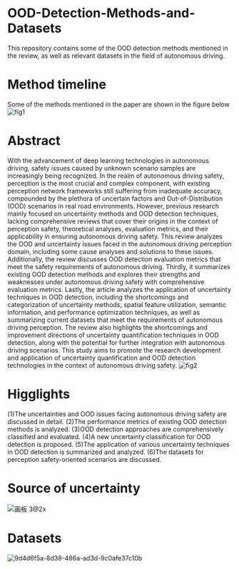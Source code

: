 # OOD-Detection-Methods-and-Datasets
This repository contains some of the OOD detection methods mentioned in the review, as well as relevant datasets in the field of autonomous driving.
# Method timeline
Some of the methods mentioned in the paper are shown in the figure below
![fig1](https://github.com/user-attachments/assets/eca1c88d-3149-4cff-bede-fa34ac0914ff)
# Abstract
With the advancement of deep learning technologies in autonomous driving, safety issues caused by unknown scenario samples are increasingly being recognized. In the realm of autonomous driving safety, perception is the most crucial and complex component, with existing perception network frameworks still suffering from inadequate accuracy, compounded by the plethora of uncertain factors and Out-of-Distribution (OOD) scenarios in real road environments. However, previous research mainly focused on uncertainty methods and OOD detection techniques, lacking comprehensive reviews that cover their origins in the context of perception safety, theoretical analyses, evaluation metrics, and their applicability in ensuring autonomous driving safety. This review analyzes the OOD and uncertainty issues faced in the autonomous driving perception domain, including some cause analyses and solutions to these issues. Additionally, the review discusses OOD detection evaluation metrics that meet the safety requirements of autonomous driving. Thirdly, it summarizes existing OOD detection methods and explores their strengths and weaknesses under autonomous driving safety with comprehensive evaluation metrics. Lastly, the article analyzes the application of uncertainty techniques in OOD detection, including the shortcomings and categorization of uncertainty methods, spatial feature utilization, semantic information, and performance optimization techniques, as well as summarizing current datasets that meet the requirements of autonomous driving perception. The review also highlights the shortcomings and improvement directions of uncertainty quantification techniques in OOD detection, along with the potential for further integration with autonomous driving scenarios. This study aims to promote the research development and application of uncertainty quantification and OOD detection technologies in the context of autonomous driving safety.
![fig2](https://github.com/user-attachments/assets/59097a3b-8b14-4595-b617-342536e324fd)
# Higglights
(1)The uncertainties and OOD issues facing autonomous driving safety are discussed in detail.
(2)The performance metrics of existing OOD detection methods is analyzed.
(3)OOD detection approaches are comprehensively classified and evaluated.
(4)A new uncertainty classification for OOD detection is proposed.
(5)The application of various uncertainty techniques in OOD detection is summarized and analyzed.
(6)The datasets for perception safety-oriented scenarios are discussed.
# Source of uncertainty
![画板 3@2x](https://github.com/user-attachments/assets/d25f7a77-bcf9-4dea-b190-544c701b3d2a)

# Datasets
![9d4d6f5a-8d38-486a-ad3d-9c0afe37c10b](https://github.com/user-attachments/assets/c01fbb83-59d9-45fe-b26c-6286e7c3667c)
